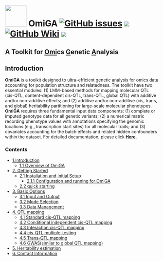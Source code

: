 # <img src="https://zwj-typora.oss-cn-shanghai.aliyuncs.com/GWAS/202409121006707.ico" width="70" height="70"> **OmiGA** [![GitHub issues](https://img.shields.io/github/issues/SCAU-AnimalGenetics/OmiGA?color=green)](https://github.com/SCAU-AnimalGenetics/OmiGA/issues/new) [![](https://img.shields.io/badge/Release-v0.4.0-important.svg)](https://china.scidb.cn/download?fileId=25cf1a4daf14bbd706779d65af39297d&shortLink=2mAJFv&traceId=kingyan312@live.cn) [![GitHub Wiki](https://img.shields.io/badge/GitHub-Wiki-blue)](https://github.com/SCAU-AnimalGenetics/OmiGA/wiki) [![](https://img.shields.io/badge/license-GPL3.0-yellow.svg)](https://github.com/SCAU-AnimalGenetics/OmiGA/blob/main/LICENSE)<br>

## A Toolkit for [Omi](https://github.com/SCAU-AnimalGenetics/OmiGA/)cs [G](https://github.com/SCAU-AnimalGenetics/OmiGA/)enetic [A](https://github.com/SCAU-AnimalGenetics/OmiGA/)nalysis<br>

## Introduction <br>
[**OmiGA**](https://china.scidb.cn/download?fileId=25cf1a4daf14bbd706779d65af39297d&shortLink=2mAJFv&traceId=kingyan312@live.cn) is a toolkit designed to ultra-efficient genetic analysis for omics data accounting for population structure and relatedness. The toolkit have two essential modules: (1) LMM-based methods for mapping molecular QTL (cis-QTL, content-dependent cis-QTL, trans-QTL, global QTL) with additive and/or non-additive effects; and (2) additive and/or non-additive (cis, trans, and global) heritability partitioning for large-scale molecular phenotypes. **OmiGA** requires three fundamental input data components: (1) complete or imputed genotype data for all genetic variants; (2) a numerical matrix recording phenotype values with annotations specifying the genomic locations (e.g., transcription start sites) for all molecular traits; and (3) covariates accounting for the batch effects and related hidden confounders within the dataset. For detailed documentation, please click [**Here**](https://github.com/SCAU-AnimalGenetics/OmiGA/wiki).


### Contents
<!-- TOC updateOnSave:false -->

- [1.Introduction](https://github.com/SCAU-AnimalGenetics/OmiGA/wiki#1-introduction)
  - [1.1 Overview of OmiGA](https://github.com/SCAU-AnimalGenetics/OmiGA/wiki#11-overview-of-omiga)
- [2. Getting Started](https://github.com/SCAU-AnimalGenetics/OmiGA/wiki#2-getting-started)
  - [2.1 Installation and Initial Setup](https://github.com/SCAU-AnimalGenetics/OmiGA/wiki#21-installation-and-initial-setup)
    - [2.1.1 Configuration and running for OmiGA](https://github.com/SCAU-AnimalGenetics/OmiGA/wiki#211-configuration-and-running-for-omiga)
  - [2.2 quick starting](https://github.com/SCAU-AnimalGenetics/OmiGA/wiki#22-quick-starting)
- [3. Basic Options](https://github.com/SCAU-AnimalGenetics/OmiGA/wiki#3-basic-options)
  - [3.1 Input and Output](https://github.com/SCAU-AnimalGenetics/OmiGA/wiki#31-input-and-output)
  - [3.2 Mode Selection](https://github.com/SCAU-AnimalGenetics/OmiGA/wiki#32-mode-selection)
  - [3.3 Data Management](https://github.com/SCAU-AnimalGenetics/OmiGA/wiki#33-data-management)
- [4. QTL mapping](https://github.com/SCAU-AnimalGenetics/OmiGA/wiki#4-qtl-mapping)
  - [4.1 Standard cis-QTL mapping](https://github.com/SCAU-AnimalGenetics/OmiGA/wiki#41-standard-cis-qtl-mapping)
  - [4.2 Conditional independent cis-QTL mapping](https://github.com/SCAU-AnimalGenetics/OmiGA/wiki#42-conditional-independent-cis-qtl-mapping)
  - [4.3 Interaction cis-QTL mapping](https://github.com/SCAU-AnimalGenetics/OmiGA/wiki#43-interaction-cis-qtl-mapping)
  - [4.4 cis-QTL multiple-testing](https://github.com/SCAU-AnimalGenetics/OmiGA/wiki#44-cis-qtl-multiple-testing)
  - [4.5 Trans-QTL mapping](https://github.com/SCAU-AnimalGenetics/OmiGA/wiki#45-trans-qtl-mapping)
  - [4.6 GWAS(similar to global QTL mapping)](https://github.com/SCAU-AnimalGenetics/OmiGA/wiki#46-gwas-similar-to-global-qtl-mapping)
- [5. Heritability estimation](https://github.com/SCAU-AnimalGenetics/OmiGA/wiki#5-heritability-estimation)
- [6. Contact Information](https://github.com/SCAU-AnimalGenetics/OmiGA/wiki#6-contact-information)
 
<!-- /TOC -->

